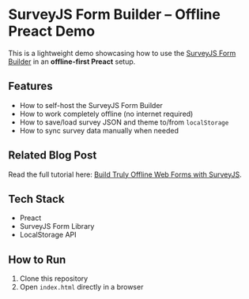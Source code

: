 # SurveyJS Form Builder – Offline Preact Demo

This is a lightweight demo showcasing how to use the [SurveyJS Form Builder](https://surveyjs.io/open-source) in an **offline-first Preact** setup.

## Features

- How to self-host the SurveyJS Form Builder
- How to work completely offline (no internet required)
- How to save/load survey JSON and theme to/from `localStorage`
- How to sync survey data manually when needed

## Related Blog Post  
Read the full tutorial here: [Build Truly Offline Web Forms with SurveyJS](https://surveyjs.io/stay-updated/blog/local-fist-form-builder#try-the-demo-offline-surveyjs-creator).

## Tech Stack

- Preact
- SurveyJS Form Library
- LocalStorage API

## How to Run

1. Clone this repository
2. Open `index.html` directly in a browser
